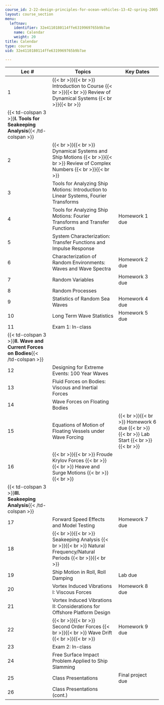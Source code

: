 ```yaml
---
course_id: 2-22-design-principles-for-ocean-vehicles-13-42-spring-2005
layout: course_section
menu:
  leftnav:
    identifier: 32e4110180114ffe6319969765b9b7ae
    name: Calendar
    weight: 20
title: Calendar
type: course
uid: 32e4110180114ffe6319969765b9b7ae

---
```


| Lec # | Topics | Key Dates |
| --- | --- | --- |
| 1 |  {{< br >}}{{< br >}} Introduction to Course {{< br >}}{{< br >}} Review of Dynamical Systems {{< br >}}{{< br >}}  |  |
| {{< td-colspan 3 >}}**I. Tools for Seakeeping Analysis**{{< /td-colspan >}} |||
| 2 |  {{< br >}}{{< br >}} Dynamical Systems and Ship Motions {{< br >}}{{< br >}} Review of Complex Numbers {{< br >}}{{< br >}}  |  |
| 3 | Tools for Analyzing Ship Motions: Introduction to Linear Systems, Fourier Transforms |  |
| 4 | Tools for Analyzing Ship Motions: Fourier Transforms and Transfer Functions | Homework 1 due |
| 5 | System Characterization: Transfer Functions and Impulse Response |  |
| 6 | Characterization of Random Environments: Waves and Wave Spectra | Homework 2 due |
| 7 | Random Variables | Homework 3 due |
| 8 | Random Processes |  |
| 9 | Statistics of Random Sea Waves | Homework 4 due |
| 10 | Long Term Wave Statistics | Homework 5 due |
| 11 | Exam 1: In-class |  |
| {{< td-colspan 3 >}}**II. Wave and Current Forces on Bodies**{{< /td-colspan >}} |||
| 12 | Designing for Extreme Events: 100 Year Waves |  |
| 13 | Fluid Forces on Bodies: Viscous and Inertial Forces |  |
| 14 | Wave Forces on Floating Bodies |  |
| 15 | Equations of Motion of Floating Vessels under Wave Forcing |  {{< br >}}{{< br >}} Homework 6 due {{< br >}}{{< br >}} Lab Start {{< br >}}{{< br >}}  |
| 16 |  {{< br >}}{{< br >}} Froude Krylov Forces {{< br >}}{{< br >}} Heave and Surge Motions {{< br >}}{{< br >}}  |  |
| {{< td-colspan 3 >}}**III. Seakeeping Analysis**{{< /td-colspan >}} |||
| 17 | Forward Speed Effects and Model Testing | Homework 7 due |
| 18 |  {{< br >}}{{< br >}} Seakeeping Analysis {{< br >}}{{< br >}} Natural Frequency/Natural Periods {{< br >}}{{< br >}}  |  |
| 19 | Ship Motion in Roll, Roll Damping | Lab due |
| 20 | Vortex Induced Vibrations I: Viscous Forces | Homework 8 due |
| 21 | Vortex Induced Vibrations II: Considerations for Offshore Platform Design |  |
| 22 |  {{< br >}}{{< br >}} Second Order Forces {{< br >}}{{< br >}} Wave Drift {{< br >}}{{< br >}}  | Homework 9 due |
| 23 | Exam 2: In-class |  |
| 24 | Free Surface Impact Problem Applied to Ship Slamming |  |
| 25 | Class Presentations | Final project due |
| 26 | Class Presentations (cont.) |